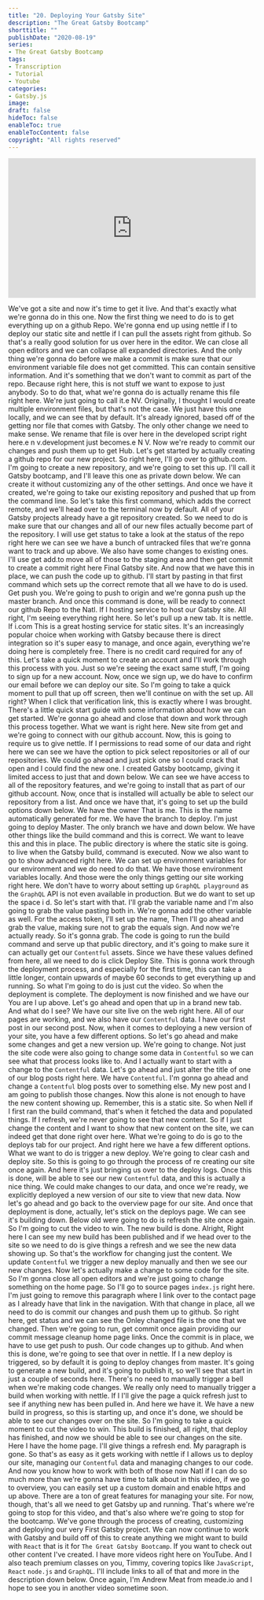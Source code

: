 ```yaml
---
title: "20. Deploying Your Gatsby Site"
description: "The Great Gatsby Bootcamp"
shorttitle: ""
publishDate: "2020-08-19"
series:
- The Great Gatsby Bootcamp
tags: 
- Transcription
- Tutorial
- Youtube
categories: 
- Gatsby.js
image: 
draft: false
hideToc: false
enableToc: true
enableTocContent: false
copyright: "All rights reserved"
---
```


<div style="position: relative; padding-bottom: 56.25%;">
  <iframe 
    style="position: absolute; top: 0; left: 0; width: 100%; height: 100%;"
    src="https://www.youtube.com/embed/8t0vNu2fCCM?start=15938"
    frameborder="0"
    allow="accelerometer; autoplay; encrypted-media; gyroscope; picture-in-picture" allowfullscreen
  >
  </iframe>
</div>

We've got a site and now it's time to get it live.
And that's exactly what we're gonna do in this one.
Now the first thing we need to do is to get everything up on a github Repo.
We're gonna end up using nettle if I to deploy our static site and nettle if I can pull the assets right from github.
So that's a really good solution for us over here in the editor.
We can close all open editors and we can collapse all expanded directories.
And the only thing we're gonna do before we make a commit is make sure that our environment variable file does not get committed.
This can contain sensitive information.
And it's something that we don't want to commit as part of the repo.
Because right here, this is not stuff we want to expose to just anybody.
So to do that, what we're gonna do is actually rename this file right here.
We're just going to call it.e NV.
Originally, I thought I would create multiple environment files, but that's not the case.
We just have this one locally, and we can see that by default.
It's already ignored, based off of the getting nor file that comes with Gatsby.
The only other change we need to make sense.
We rename that file is over here in the developed script right here.e n v.development just becomes.e N V.
Now we're ready to commit our changes and push them up to get Hub.
Let's get started by actually creating a github repo for our new project.
So right here, I'll go over to github.com.
I'm going to create a new repository, and we're going to set this up.
I'll call it Gatsby bootcamp, and I'll leave this one as private down below.
We can create it without customizing any of the other settings.
And once we have it created, we're going to take our existing repository and pushed that up from the command line.
So let's take this first command, which adds the correct remote, and we'll head over to the terminal now by default.
All of your Gatsby projects already have a git repository created.
So we need to do is make sure that our changes and all of our new files actually become part of the repository.
I will use get status to take a look at the status of the repo right here we can see we have a bunch of untracked files that we're gonna want to track and up above.
We also have some changes to existing ones.
I'll use get add.to move all of those to the staging area and then get commit to create a commit right here Final Gatsby site.
And now that we have this in place, we can push the code up to github.
I'll start by pasting in that first command which sets up the correct remote that all we have to do is used.
Get push you.
We're going to push to origin and we're gonna push up the master branch.
And once this command is done, will be ready to connect our github Repo to the Natl.
If I hosting service to host our Gatsby site.
All right, I'm seeing everything right here.
So let's pull up a new tab.
It is nettle.
If i.com This is a great hosting service for static sites.
It's an increasingly popular choice when working with Gatsby because there is direct integration so it's super easy to manage, and once again, everything we're doing here is completely free.
There is no credit card required for any of this.
Let's take a quick moment to create an account and I'll work through this process with you.
Just so we're seeing the exact same stuff, I'm going to sign up for a new account.
Now, once we sign up, we do have to confirm our email before we can deploy our site.
So I'm going to take a quick moment to pull that up off screen, then we'll continue on with the set up.
All right? When I click that verification link, this is exactly where I was brought.
There's a little quick start guide with some information about how we can get started.
We're gonna go ahead and close that down and work through this process together.
What we want is right here.
New site from get and we're going to connect with our github account.
Now, this is going to require us to give nettle.
If I permissions to read some of our data and right here we can see we have the option to pick select repositories or all of our repositories.
We could go ahead and just pick one so I could crack that open and I could find the new one.
I created Gatsby bootcamp, giving it limited access to just that and down below.
We can see we have access to all of the repository features, and we're going to install that as part of our github account.
Now, once that is installed will actually be able to select our repository from a list.
And once we have that, it's going to set up the build options down below.
We have the owner That is me.
This is the name automatically generated for me.
We have the branch to deploy.
I'm just going to deploy Master.
The only branch we have and down below.
We have other things like the build command and this is correct.
We want to leave this and this in place.
The public directory is where the static site is going.
to live when the Gatsby build, command is executed.
Now we also want to go to show advanced right here.
We can set up environment variables for our environment and we do need to do that.
We have those environment variables locally.
And those were the only things getting our site working right here.
We don't have to worry about setting up `GraphQL playground`  as the `GraphQL` API is not even available in production.
But we do want to set up the space i d.
So let's start with that.
I'll grab the variable name and I'm also going to grab the value pasting both in.
We're gonna add the other variable as well.
For the access token, I'll set up the name, Then I'll go ahead and grab the value, making sure not to grab the equals sign.
And now we're actually ready.
So it's gonna grab.
The code is going to run the build command and serve up that public directory, and it's going to make sure it can actually get our `Contentful` assets.
Since we have these values defined from here, all we need to do is click Deploy Site.
This is gonna work through the deployment process, and especially for the first time, this can take a little longer, contain upwards of maybe 60 seconds to get everything up and running.
So what I'm going to do is just cut the video.
So when the deployment is complete.
The deployment is now finished and we have our You are l up above.
Let's go ahead and open that up in a brand new tab.
And what do I see? We have our site live on the web right here.
All of our pages are working, and we also have our `Contentful` data.
I have our first post in our second post.
Now, when it comes to deploying a new version of your site, you have a few different options.
So let's go ahead and make some changes and get a new version up.
We're going to change.
Not just the site code were also going to change some data in `Contentful` so we can see what that process looks like to.
And I actually want to start with a change to the `Contentful` data.
Let's go ahead and just alter the title of one of our blog posts right here.
We have `Contentful`.
I'm gonna go ahead and change a `Contentful` blog posts over to something else.
My new post and I am going to publish those changes.
Now this alone is not enough to have the new content showing up.
Remember, this is a static site.
So when Nell if I first ran the build command, that's when it fetched the data and populated things.
If I refresh, we're never going to see that new content.
So if I just change the content and I want to show that new content on the site, we can indeed get that done right over here.
What we're going to do is go to the deploys tab for our project.
And right here we have a few different options.
What we want to do is trigger a new deploy.
We're going to clear cash and deploy site.
So this is going to go through the process of re creating our site once again.
And here it's just bringing us over to the deploy logs.
Once this is done, will be able to see our new `Contentful` data, and this is actually a nice thing.
We could make changes to our data, and once we're ready, we explicitly deployed a new version of our site to view that new data.
Now let's go ahead and go back to the overview page for our site.
And once that deployment is done, actually, let's stick on the deploys page.
We can see it's building down.
Below old were going to do is refresh the site once again.
So I'm going to cut the video to win.
The new build is done.
Alright, Right here I can see my new build has been published and if we head over to the site so we need to do is give things a refresh and we see the new data showing up.
So that's the workflow for changing just the content.
We update `Contentful` we trigger a new deploy manually and then we see our new changes.
Now let's actually make a change to some code for the site.
So I'm gonna close all open editors and we're just going to change something on the home page.
So I'll go to source pages `index.js` right here.
I'm just going to remove this paragraph where I link over to the contact page as I already have that link in the navigation.
With that change in place, all we need to do is commit our changes and push them up to github.
So right here, get status and we can see the Onley changed file is the one that we changed.
Then we're going to run, get commit once again providing our commit message cleanup home page links.
Once the commit is in place, we have to use get push to push.
Our code changes up to github.
And when this is done, we're going to see that over in nettle.
If I a new deploy is triggered, so by default it is going to deploy changes from master.
It's going to generate a new build, and it's going to publish it, so we'll see that start in just a couple of seconds here.
There's no need to manually trigger a bell when we're making code changes.
We really only need to manually trigger a build when working with nettle.
If I I'll give the page a quick refresh just to see if anything new has been pulled in.
And here we have it.
We have a new build in progress, so this is starting up, and once it's done, we should be able to see our changes over on the site.
So I'm going to take a quick moment to cut the video to win.
This build is finished, all right, that deploy has finished, and now we should be able to see our changes on the site.
Here I have the home page.
I'll give things a refresh end.
My paragraph is gone.
So that's as easy as it gets working with nettle if I allows us to deploy our site, managing our `Contentful` data and managing changes to our code.
And now you know how to work with both of those now Natl if I can do so much more than we're gonna have time to talk about in this video, if we go to overview, you can easily set up a custom domain and enable https and up above.
There are a ton of great features for managing your site.
For now, though, that's all we need to get Gatsby up and running.
That's where we're going to stop for this video, and that's also where we're going to stop for the bootcamp.
We've gone through the process of creating, customizing and deploying our very First Gatsby project.
We can now continue to work with Gatsby and build off of this to create anything we might want to build with `React` that is it for `The Great Gatsby Bootcamp`.
If you want to check out other content I've created.
I have more videos right here on YouTube.
And I also teach premium classes on you, Timmy, covering topics like `JavaScript`, `React` `node.js` and `GraphQL`.
I'll include links to all of that and more in the description down below.
Once again, I'm Andrew Meat from meade.io and I hope to see you in another video sometime soon.
